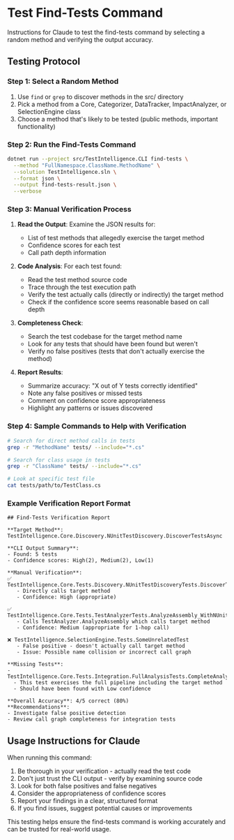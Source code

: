 # Test Find-Tests Command

Instructions for Claude to test the find-tests command by selecting a random method and verifying the output accuracy.

## Testing Protocol

### Step 1: Select a Random Method
1. Use `find` or `grep` to discover methods in the src/ directory
2. Pick a method from a Core, Categorizer, DataTracker, ImpactAnalyzer, or SelectionEngine class
3. Choose a method that's likely to be tested (public methods, important functionality)

### Step 2: Run the Find-Tests Command
```bash
dotnet run --project src/TestIntelligence.CLI find-tests \
  --method "FullNamespace.ClassName.MethodName" \
  --solution TestIntelligence.sln \
  --format json \
  --output find-tests-result.json \
  --verbose
```

### Step 3: Manual Verification Process
1. **Read the Output**: Examine the JSON results for:
   - List of test methods that allegedly exercise the target method
   - Confidence scores for each test
   - Call path depth information

2. **Code Analysis**: For each test found:
   - Read the test method source code
   - Trace through the test execution path
   - Verify the test actually calls (directly or indirectly) the target method
   - Check if the confidence score seems reasonable based on call depth

3. **Completeness Check**: 
   - Search the test codebase for the target method name
   - Look for any tests that should have been found but weren't
   - Verify no false positives (tests that don't actually exercise the method)

4. **Report Results**:
   - Summarize accuracy: "X out of Y tests correctly identified"
   - Note any false positives or missed tests
   - Comment on confidence score appropriateness
   - Highlight any patterns or issues discovered

### Step 4: Sample Commands to Help with Verification

```bash
# Search for direct method calls in tests
grep -r "MethodName" tests/ --include="*.cs"

# Search for class usage in tests
grep -r "ClassName" tests/ --include="*.cs"

# Look at specific test file
cat tests/path/to/TestClass.cs
```

### Example Verification Report Format

```
## Find-Tests Verification Report

**Target Method**: TestIntelligence.Core.Discovery.NUnitTestDiscovery.DiscoverTestsAsync

**CLI Output Summary**:
- Found: 5 tests
- Confidence scores: High(2), Medium(2), Low(1)

**Manual Verification**:
✅ TestIntelligence.Core.Tests.Discovery.NUnitTestDiscoveryTests.DiscoverTestsAsync_ValidAssembly_ReturnsTests
   - Directly calls target method
   - Confidence: High (appropriate)

✅ TestIntelligence.Core.Tests.TestAnalyzerTests.AnalyzeAssembly_WithNUnitTests_IncludesNUnitTests  
   - Calls TestAnalyzer.AnalyzeAssembly which calls target method
   - Confidence: Medium (appropriate for 1-hop call)

❌ TestIntelligence.SelectionEngine.Tests.SomeUnrelatedTest
   - False positive - doesn't actually call target method
   - Issue: Possible name collision or incorrect call graph

**Missing Tests**:
- TestIntelligence.Core.Tests.Integration.FullAnalysisTests.CompleteAnalysis
  - This test exercises the full pipeline including the target method
  - Should have been found with Low confidence

**Overall Accuracy**: 4/5 correct (80%)
**Recommendations**: 
- Investigate false positive detection
- Review call graph completeness for integration tests
```

## Usage Instructions for Claude

When running this command:
1. Be thorough in your verification - actually read the test code
2. Don't just trust the CLI output - verify by examining source code
3. Look for both false positives and false negatives
4. Consider the appropriateness of confidence scores
5. Report your findings in a clear, structured format
6. If you find issues, suggest potential causes or improvements

This testing helps ensure the find-tests command is working accurately and can be trusted for real-world usage.